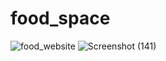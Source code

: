 # food_space
![food_website](https://user-images.githubusercontent.com/108901697/186425613-930cba41-6237-47b1-8bbb-d338cf633a21.jpg)
![Screenshot (141)](https://user-images.githubusercontent.com/108901697/186426207-7866a600-cbaf-4ad3-9e9a-1b3c2752a7c2.png)
